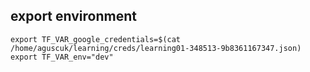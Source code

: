 ## export environment

```shell
export TF_VAR_google_credentials=$(cat /home/aguscuk/learning/creds/learning01-348513-9b8361167347.json)
export TF_VAR_env="dev"
```